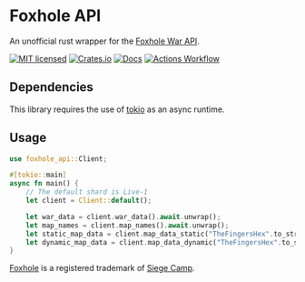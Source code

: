 # Foxhole API

An unofficial rust wrapper for the [Foxhole War API](https://github.com/clapfoot/warapi).

[![MIT licensed][mit-badge]][mit-url]
[![Crates.io][crates-badge]][crates-url]
[![Docs](https://docs.rs/foxhole-api/badge.svg)](https://docs.rs/foxhole-api)
[![Actions Workflow][actions-badge]][actions-url]

[crates-badge]: https://img.shields.io/crates/v/foxhole-api.svg
[crates-url]: https://crates.io/crates/foxhole-api
[mit-badge]: https://img.shields.io/badge/license-MIT-blue.svg
[mit-url]: https://github.com/bahildebrand/foxhole-api/blob/master/LICENSE
[actions-badge]: https://github.com/bahildebrand/foxhole-api/actions/workflows/rust.yml/badge.svg
[actions-url]: https://github.com/bahildebrand/foxhole-api/actions

## Dependencies

This library requires the use of [tokio](https://github.com/tokio-rs/tokio) as an async runtime.

## Usage

```rust
use foxhole_api::Client;

#[tokio::main]
async fn main() {
    // The default shard is Live-1
    let client = Client::default();

    let war_data = client.war_data().await.unwrap();
    let map_names = client.map_names().await.unwrap();
    let static_map_data = client.map_data_static("TheFingersHex".to_string()).await.unwrap();
    let dynamic_map_data = client.map_data_dynamic("TheFingersHex".to_string()).await.unwrap();
}
```

[Foxhole](https://www.foxholegame.com/) is a registered trademark of [Siege Camp](https://www.siegecamp.com/).
